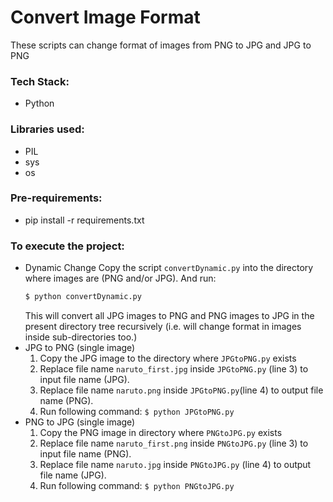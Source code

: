 # Convert Image Format
These scripts can change format of images from PNG to JPG and JPG to PNG

### Tech Stack:
+ Python

### Libraries used:
+ PIL
+ sys
+ os

###  Pre-requirements:
+ pip install -r requirements.txt

### To execute the project:
+ Dynamic Change
    Copy the script `convertDynamic.py` into the directory where images
    are (PNG and/or JPG). And run:
    ``` bash
    $ python convertDynamic.py
    ```
    This will convert all JPG images to PNG and PNG images to JPG
	in the present directory tree recursively
	(i.e. will change format in images inside sub-directories too.)
+ JPG to PNG (single image)
    1. Copy the JPG image to the directory where `JPGtoPNG.py` exists
    2. Replace file name `naruto_first.jpg` inside `JPGtoPNG.py`
	   (line 3) to input file name (JPG).
    3. Replace file name `naruto.png` inside `JPGtoPNG.py`(line 4) to
       output file name (PNG).
    4. Run following command:
      ```
      $ python JPGtoPNG.py
      ```
+ PNG to JPG (single image)
    1. Copy the PNG image in directory where `PNGtoJPG.py` exists
    2. Replace file name `naruto_first.png` inside `PNGtoJPG.py`
	   (line 3) to input file name (PNG).
    3. Replace file name `naruto.jpg` inside `PNGtoJPG.py`
	   (line 4) to output file name (JPG).
    4. Run following command:
      ```
      $ python PNGtoJPG.py
      ```

